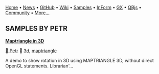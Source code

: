 [Home](https://qb64.com) • [News](../news.md) • [GitHub](https://github.com/QB64Official/qb64) • [Wiki](https://github.com/QB64Official/qb64/wiki) • [Samples](../samples.md) • [InForm](../inform.md) • [GX](../gx.md) • [QBjs](../qbjs.md) • [Community](../community.md) • [More...](../more.md)

## SAMPLES BY PETR

**[Maptriangle in 3D](maptriangle-in-3d/index.md)**

[🐝 Petr](petr.md) 🔗 [3d](3d.md), [maptriangle](maptriangle.md)

A demo to show rotation in 3D using MAPTRIANGLE 3D, without direct OpenGL statements.  Librarian'...
